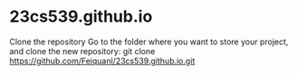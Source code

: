 # 23cs539.github.io
Clone the repository
Go to the folder where you want to store your project, and clone the new repository:
git clone https://github.com/Feiquanl/23cs539.github.io.git
